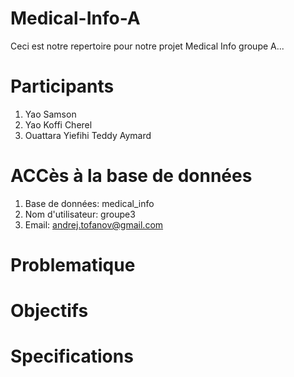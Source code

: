 # Medical-Info-A

Ceci est notre repertoire pour notre projet Medical Info groupe A...

# Participants

1. Yao Samson
2. Yao Koffi Cherel
3. Ouattara Yiefihi Teddy Aymard

# ACCès à la base de données

1. Base de données: medical_info
2. Nom d'utilisateur: groupe3
3. Email: andrej.tofanov@gmail.com

# Problematique
  

# Objectifs


# Specifications
